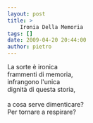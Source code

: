 ```yaml
---
layout: post
title: >
    Ironia Della Memoria
tags: []
date: 2009-04-20 20:44:00
author: pietro
---
```

La sorte è ironica<br/>frammenti di memoria,<br/>infrangono l'unica<br/>dignità di questa storia,<br/><br/>a cosa serve dimenticare?<br/>Per tornare a respirare?
